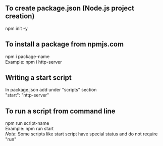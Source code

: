 ## To create package.json (Node.js project creation)
npm init -y

## To install a package from npmjs.com
npm i package-name  
Example: npm i http-server

## Writing a start script
In package.json add under "scripts" section  
"start": "http-server"

## To run a script from command line
npm run script-name  
Example: npm run start  
_Note_: Some scripts like start script have special status and do not require "run"